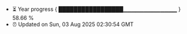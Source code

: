 - ⏳ Year progress { █████████████████▁▁▁▁▁▁▁▁▁▁▁▁▁ } 58.66 %
- ⏰ Updated on Sun, 03 Aug 2025 02:30:54 GMT

